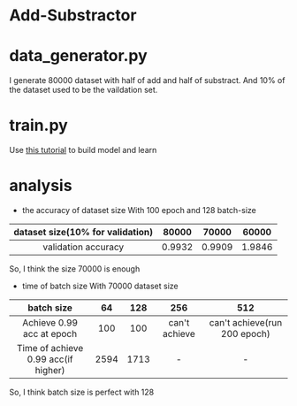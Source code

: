 # Add-Substractor
# data_generator.py
I generate 80000 dataset with half of add and half of substract. And 10% of 
the dataset used to be the vaildation set. 
# train.py
Use [this tutorial](https://github.com/IKMLab/Adder-practice) to build model and learn
# analysis
- the accuracy of dataset size
With 100 epoch and 128 batch-size

| dataset size(10% for validation) | 80000 | 70000 | 60000 |
|:--------------------------------:|:-----:|:-----:|:-----:|
| validation accuracy              | 0.9932 | 0.9909 | 1.9846 |

So, I think the size 70000 is enough

- time of batch size
With 70000 dataset size

| batch size | 64 | 128 | 256 | 512 |
|:----------:|:--:|:---:|:---:|:---:|
| Achieve 0.99 acc at epoch | 100 | 100 | can't achieve | can't achieve(run 200 epoch) |
| Time of achieve 0.99 acc(if higher) | 2594 | 1713 | - | - |

So, I think batch size is perfect with 128
